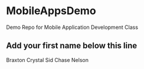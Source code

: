 # MobileAppsDemo
Demo Repo for Mobile Application Development Class

Add your first name below this line
-----------------------------------
Braxton
Crystal
Sid
Chase Nelson
